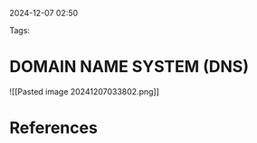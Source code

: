2024-12-07 02:50


Tags:

# DOMAIN NAME SYSTEM (DNS)


![[Pasted image 20241207033802.png]] 
# References
